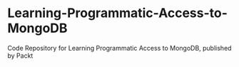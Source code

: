 # Learning-Programmatic-Access-to-MongoDB
Code Repository for Learning Programmatic Access to MongoDB, published by Packt
